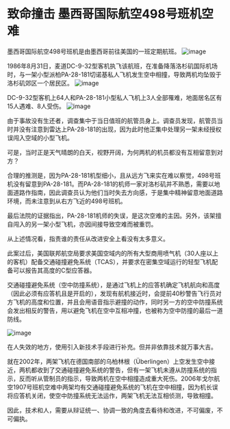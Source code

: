 # 致命撞击 墨西哥国际航空498号班机空难

墨西哥国际航空498号班机是由墨西哥前往美国的一班定期航班。
![image](https://github.com/user-attachments/assets/35c0d254-e0c6-4623-8421-95b16559dc78)


1986年8月31日，麦道DC-9-32型客机执飞该航班，在准备降落洛杉矶国际机场时，与一架小型派柏PA-28-181切诺基私人飞机发生空中相撞，导致两机均坠毁于洛杉矶郊区一个居民区。
![image](https://github.com/user-attachments/assets/14ef2d18-2a53-4625-869c-584cbde92d1d)


DC-9-32型客机上64人和PA-28-181小型私人飞机上3人全部罹难，地面居名区有15人遇难、8人受伤。
![image](https://github.com/user-attachments/assets/ef863024-b223-408e-b09c-1355cf4efa6d)


由于事故没有生还者，调查集中于当日值班的航管员身上。调查员发现，航管员当时并没有注意到雷达上PA-28-181的出现，因为此时他正集中处理另一架未经授权误闯入空域的小型飞机。

可是，当时正是天气晴朗的白天，视野开阔，为何两机的机员都没有互相留意到对方？ 

合理的推测是，因为PA-28-181机型细小，且从远方飞来实在难以察觉，498号班机没有留意到PA-28-181。而PA-28-181的机师一家对洛杉矶并不熟悉，需要以地面道路作指南，因此调查员认为他们当时失去方向感，于是集中精神留意地面道路环境，而未注意到从右方飞近的498号班机。

最后法院的证据指出，PA-28-181机师的失误，是这次空难的主因。另外，该架擅自闯入的另一架小型飞机，亦因间接导致空难而被重罚。

从上述情况看，指责谁的责任从改进安全上看没有太多意义。

此案过后，美国联邦航空局要求美国空域内的所有大型商用喷气机（30人座以上的客机）配备交通碰撞避免系统（TCAS），并要求在密集空域运行的轻型飞机配备可以报告其高度的C型应答器。

交通碰撞避免系统（空中防撞系统），是通过飞机上的应答机确定飞机航向和高度（因此必须有应答机且是开启的），发现有航机接近时，会提前40秒警告飞行员对方飞机的高度和位置，并且会用语音指示避撞的动作，同时另一方的空中防撞系统会发出相反的警告，用以避免飞机在空中互相冲撞，也被称为空中防撞的最后一道防线。

![image](https://github.com/user-attachments/assets/71aa34c5-9f6f-4e76-81a5-e40441d9cde7)

在人失效的地方，使用引入新技术手段进行补充。但并非依靠技术就万事大吉。

就在2002年，两架飞机在德国南部的乌柏林根（Überlingen）上空发生空中接近，两机都收到了交通碰撞避免系统的警告，但有一架飞机未遵从防撞系统的指示，反而听从管制员的指示，导致两机在空中相撞造成重大死伤。2006年戈尔航空1907号班机空难中两架均有交通碰撞避免系统的飞机在空中相撞，因为机长误将应答机关闭，使空中防撞系统无法运作，两架飞机无法互相侦测，导致相撞。

因此，技术和人，需要从辩证统一、协调一致的角度去看待和改进，不可偏废，不可偏执。
